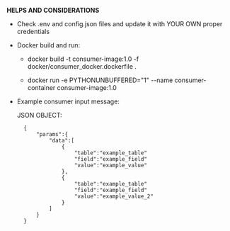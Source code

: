 **HELPS AND CONSIDERATIONS** 

* Check .env and config.json files and update it with YOUR OWN proper credentials

* Docker build and run:

    - docker build -t consumer-image:1.0 -f docker/consumer_docker.dockerfile .

    - docker run -e PYTHONUNBUFFERED="1" --name consumer-container consumer-image:1.0

* Example consumer input message:

    JSON OBJECT:

        {
            "params":{
                "data":[
                    {
                        "table":"example_table"
                        "field":"example_field"
                        "value":"example_value"
                    },
                    {
                        "table":"example_table"
                        "field":"example_field"
                        "value":"example_value_2"
                    }
                ]
            }
        }



